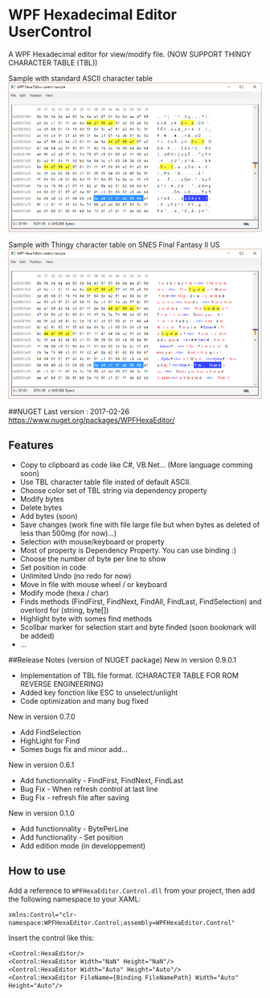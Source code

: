 # WPF Hexadecimal Editor UserControl
A WPF Hexadecimal editor for view/modify file.  (NOW SUPPORT THINGY CHARACTER TABLE (TBL))

Sample with standard ASCII character table
![example](WPFHexEditorControlSample6-NOTBL.png?raw=true)

Sample with Thingy character table on SNES Final Fantasy II US
![example](WPFHexEditorControlSample6-TBL.png?raw=true)


##NUGET  Last version : 2017-02-26
https://www.nuget.org/packages/WPFHexaEditor/

## Features
- Copy to clipboard as code like C#, VB.Net... (More language comming soon)
- Use TBL character table file insted of default ASCII.
- Choose color set of TBL string via dependency property
- Modify bytes
- Delete bytes
- Add bytes (soon) 
- Save changes (work fine with file large file but when bytes as deleted of less than 500mg (for now)...)
- Selection with mouse/keyboard or property
- Most of property is Dependency Property. You can use binding :)
- Choose the number of byte per line to show 
- Set position in code
- Unlimited Undo (no redo for now)
- Move in file with mouse wheel / or keyboard
- Modify mode (hexa / char)
- Finds methods (FindFirst, FindNext, FindAll, FindLast, FindSelection) and overlord for (string, byte[])
- Highlight byte with somes find methods
- Scollbar marker for selection start and byte finded (soon bookmark will be added)
- ...

##Release Notes (version of NUGET package)
New in version 0.9.0.1
- Implementation of TBL file format. (CHARACTER TABLE FOR ROM REVERSE ENGINEERING)
- Added key fonction like ESC to unselect/unlight
- Code optimization and many bug fixed

New in version 0.7.0
- Add FindSelection
- HighLight for Find
- Somes bugs fix and minor add...

New in version 0.6.1 
- Add functionnality - FindFirst, FindNext, FindLast
- Bug Fix - When refresh control at last line
- Bug Fix - refresh file after saving

New in version 0.1.0 
- Add functionnality - BytePerLine 
- Add functionality - Set position
- Add edition mode (in developpement)

## How to use
Add a reference to `WPFHexaEditor.Control.dll` from your project, then add the following namespace to your XAML:

```xaml
xmlns:Control="clr-namespace:WPFHexaEditor.Control;assembly=WPFHexaEditor.Control"
```

Insert the control like this:

```xaml
<Control:HexaEditor/>
<Control:HexaEditor Width="NaN" Height="NaN"/>
<Control:HexaEditor Width="Auto" Height="Auto"/>
<Control:HexaEditor FileName={Binding FileNamePath} Width="Auto" Height="Auto"/>
```
